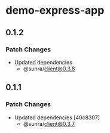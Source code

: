 # demo-express-app

## 0.1.2

### Patch Changes

- Updated dependencies
  - @sunra/client@0.3.8

## 0.1.1

### Patch Changes

- Updated dependencies [40c8307]
  - @sunra/client@0.3.7
